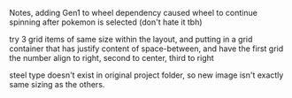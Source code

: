Notes, adding Gen1 to wheel dependency caused wheel to continue spinning after pokemon is selected (don't hate it tbh)

try 3 grid items of same size within the layout, and putting in a grid container
that has justify content of space-between, and have the first grid the number align to right,
second to center, third to right

steel type doesn't exist in original project folder, so new image isn't exactly same sizing as the others.